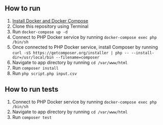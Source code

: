 ## How to run

1. [Install Docker and Docker Compose](https://docs.docker.com/compose/install/)
2. Clone this repository using Terminal
3. Run ```docker-compose up -d```
4. Connect to PHP Docker service by running ```docker-compose exec php /bin/sh```
5. Once connected to PHP Docker service, install Composer by running ```curl -sS https://getcomposer.org/installer | php -- --install-dir=/usr/local/bin --filename=composer```
6. Navigate to app directory by running ```cd /var/www/html```
7. Run ```composer install```
8. Run ```php script.php input.csv```


## How to run tests
1. Connect to PHP Docker service by running ```docker-compose exec php /bin/sh```
2. Navigate to app directory by running ```cd /var/www/html```
3. Run ```composer test```
